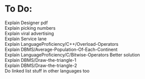 # To Do:
Explain Designer pdf<br>
Explain picking numbers<br>
Explain viral advertising<br>
Explain Service lane<br>
Explain LanguageProficiency/C++/Overload-Operators<br>
Explain DBMS/Average-Population-Of-Each-Continent<br>
Explain LanguageProficiency/C/Bitwise-Operators  Better solution <br>
Explain DBMS/Draw-the-triangle-1<br>
Explain DBMS/Draw-the-triangle-2<br>
Do linked list stuff in other languages too<br>

